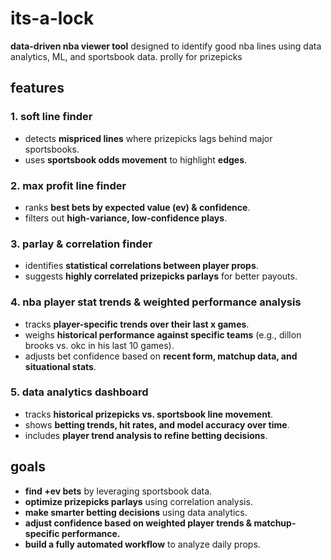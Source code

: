 # its-a-lock

**data-driven nba viewer tool** designed to identify good nba lines using data analytics, ML, and sportsbook data. prolly for prizepicks

## features

### 1. soft line finder
- detects **mispriced lines** where prizepicks lags behind major sportsbooks.
- uses **sportsbook odds movement** to highlight **edges**.

### 2. max profit line finder
- ranks **best bets by expected value (ev) & confidence**.
- filters out **high-variance, low-confidence plays**.

### 3. parlay & correlation finder
- identifies **statistical correlations between player props**.
- suggests **highly correlated prizepicks parlays** for better payouts.

### 4. nba player stat trends & weighted performance analysis
- tracks **player-specific trends over their last x games**.
- weighs **historical performance against specific teams** (e.g., dillon brooks vs. okc in his last 10 games).
- adjusts bet confidence based on **recent form, matchup data, and situational stats**.

### 5. data analytics dashboard
- tracks **historical prizepicks vs. sportsbook line movement**.
- shows **betting trends, hit rates, and model accuracy over time**.
- includes **player trend analysis to refine betting decisions**.

## goals
- **find +ev bets** by leveraging sportsbook data.  
- **optimize prizepicks parlays** using correlation analysis.  
- **make smarter betting decisions** using data analytics.  
- **adjust confidence based on weighted player trends & matchup-specific performance.**  
- **build a fully automated workflow** to analyze daily props.  
